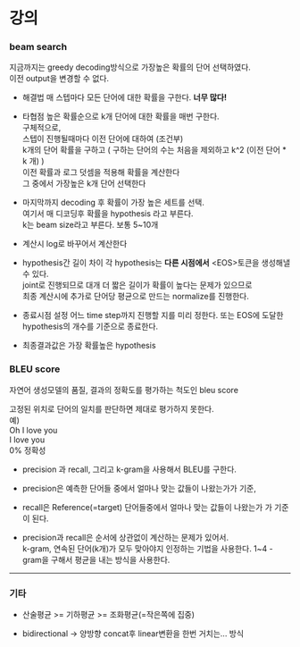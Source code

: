 # 강의

### beam search

지금까지는 greedy decoding방식으로 가장높은 확률의 단어 선택하였다.  
이전 output을 변경할 수 없다.  

* 해결법
  매 스텝마다 모든 단어에 대한 확률을 구한다.
  **너무 많다!**
  
* 타협점
  높은 확률순으로 k개 단어에 대한 확률을 매번 구한다.  
  구체적으로,        
  스텝이 진행될때마다 이전 단어에 대하여 (조건부)  
  k개의 단어 확률을 구하고 ( 구하는 단어의 수는 처음을 제외하고 k^2 (이전 단어 * k 개) )  
  이전 확률과 로그 덧셈을 적용해 확률을 계산한다  
  그 중에서 가장높은 k개 단어 선택한다  

* 마지막까지 decoding  후 확률이 가장 높은 세트를 선택.    
  여기서 매 디코딩후 확률을 hypothesis 라고 부른다.   
  k는 beam size라고 부른다. 보통 5~10개   

* 계산시 log로 바꾸어서 계산한다

* hypothesis간 길이 차이
  각 hypothesis는 **다른 시점에서** \<EOS\>토큰을 생성해낼 수 있다.  
  joint로 진행되므로 대개 더 짧은 길이가 확률이 높다는 문제가 있으므로   
  최종 계산시에 추가로 단어당 평균으로 만드는 normalize를 진행한다.  

* 종료시점 설정
  어느 time step까지 진행할 지를 미리 정한다.
  또는 EOS에 도달한 hypothesis의 개수를 기준으로 종료한다.

* 최종결과값은 가장 확률높은 hypothesis


### BLEU score

자연어 생성모델의 품질, 결과의 정확도를 평가하는 척도인 bleu score

고정된 위치로 단어의 일치를 판단하면 제대로 평가하지 못한다.   
예)   
Oh I love you  
I  love you  
0% 정확성   

* precision 과 recall, 그리고 k-gram을 사용해서 BLEU를 구한다.

* precision은 예측한 단어들 중에서 얼마나 맞는 값들이 나왔는가가 기준,  
* recall은 Reference(=target) 단어들중에서 얼마나 맞는 값들이 나왔는가 가 기준이 된다.

* precision과 recall은 순서에 상관없이 계산하는 문제가 있어서.  
  k-gram, 연속된 단어(k개)가 모두 맞아야지 인정하는 기법을 사용한다.
  1~4 -gram을 구해서 평균을 내는 방식을 사용한다.

----

### 기타

* 산술평균 >= 기하평균 >= 조화평균(=작은쪽에 집중)
                        
* bidirectional -> 양방향 concat후 linear변환을 한번 거치는... 방식

